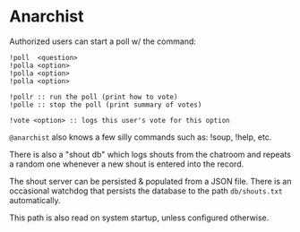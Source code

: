 # Anarchist

Authorized users can start a poll w/ the command:

	!poll  <question>
	!polla <option>
	!polla <option>
	!polla <option>

	!pollr :: run the poll (print how to vote)
	!polle :: stop the poll (print summary of votes)

	!vote <option> :: logs this user's vote for this option

`@anarchist` also knows a few silly commands such as: !soup, !help, etc.

There is also a "shout db" which logs shouts from the chatroom and
repeats a random one whenever a new shout is entered into the record.

The shout server can be persisted & populated from a JSON file.
There is an occasional watchdog that persists the database to
the path `db/shouts.txt` automatically.

This path is also read on system startup, unless configured otherwise.
